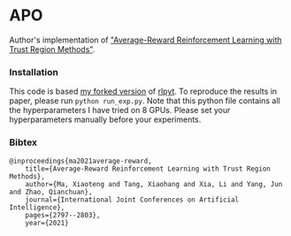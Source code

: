 # APO
Author's implementation of ["Average-Reward Reinforcement Learning with Trust Region Methods"](https://arxiv.org/abs/2106.03442).

### Installation
This code is based [my forked version](https://github.com/xtma/rlpyt) of [rlpyt](https://github.com/astooke/rlpyt). To reproduce the results in paper, please run `python run_exp.py`. Note that this python file contains all the hyperparameters I have tried on 8 GPUs. Please set your hyperparameters manually before your experiments.

### Bibtex

```
@inproceedings{ma2021average-reward,
    title={Average-Reward Reinforcement Learning with Trust Region Methods},
    author={Ma, Xiaoteng and Tang, Xiaohang and Xia, Li and Yang, Jun and Zhao, Qianchuan},
    journal={International Joint Conferences on Artificial Intelligence},
    pages={2797--2803},
    year={2021}
```
